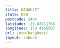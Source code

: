 ```yaml
---
title: BANGHEET
state: NSW
postcode: 2404
latitude: -29.83711766
longitude: 150.4165507
url: /nsw/bangheet/
layout: suburb
---
```

